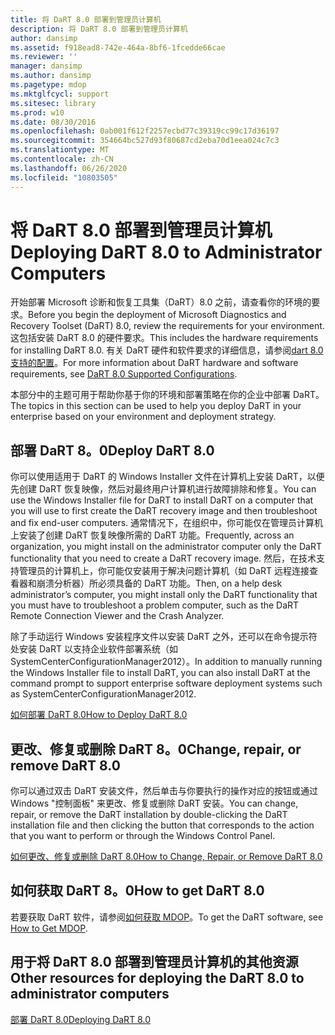 ```yaml
---
title: 将 DaRT 8.0 部署到管理员计算机
description: 将 DaRT 8.0 部署到管理员计算机
author: dansimp
ms.assetid: f918ead8-742e-464a-8bf6-1fcedde66cae
ms.reviewer: ''
manager: dansimp
ms.author: dansimp
ms.pagetype: mdop
ms.mktglfcycl: support
ms.sitesec: library
ms.prod: w10
ms.date: 08/30/2016
ms.openlocfilehash: 0ab001f612f2257ecbd77c39319cc99c17d36197
ms.sourcegitcommit: 354664bc527d93f80687cd2eba70d1eea024c7c3
ms.translationtype: MT
ms.contentlocale: zh-CN
ms.lasthandoff: 06/26/2020
ms.locfileid: "10803505"
---
```

# <span data-ttu-id="a69ab-103">将 DaRT 8.0 部署到管理员计算机</span><span class="sxs-lookup"><span data-stu-id="a69ab-103">Deploying DaRT 8.0 to Administrator Computers</span></span>


<span data-ttu-id="a69ab-104">开始部署 Microsoft 诊断和恢复工具集（DaRT）8.0 之前，请查看你的环境的要求。</span><span class="sxs-lookup"><span data-stu-id="a69ab-104">Before you begin the deployment of Microsoft Diagnostics and Recovery Toolset (DaRT) 8.0, review the requirements for your environment.</span></span> <span data-ttu-id="a69ab-105">这包括安装 DaRT 8.0 的硬件要求。</span><span class="sxs-lookup"><span data-stu-id="a69ab-105">This includes the hardware requirements for installing DaRT 8.0.</span></span> <span data-ttu-id="a69ab-106">有关 DaRT 硬件和软件要求的详细信息，请参阅[dart 8.0 支持的配置](dart-80-supported-configurations-dart-8.md)。</span><span class="sxs-lookup"><span data-stu-id="a69ab-106">For more information about DaRT hardware and software requirements, see [DaRT 8.0 Supported Configurations](dart-80-supported-configurations-dart-8.md).</span></span>

<span data-ttu-id="a69ab-107">本部分中的主题可用于帮助你基于你的环境和部署策略在你的企业中部署 DaRT。</span><span class="sxs-lookup"><span data-stu-id="a69ab-107">The topics in this section can be used to help you deploy DaRT in your enterprise based on your environment and deployment strategy.</span></span>

## <span data-ttu-id="a69ab-108">部署 DaRT 8。0</span><span class="sxs-lookup"><span data-stu-id="a69ab-108">Deploy DaRT 8.0</span></span>


<span data-ttu-id="a69ab-109">你可以使用适用于 DaRT 的 Windows Installer 文件在计算机上安装 DaRT，以便先创建 DaRT 恢复映像，然后对最终用户计算机进行故障排除和修复。</span><span class="sxs-lookup"><span data-stu-id="a69ab-109">You can use the Windows Installer file for DaRT to install DaRT on a computer that you will use to first create the DaRT recovery image and then troubleshoot and fix end-user computers.</span></span> <span data-ttu-id="a69ab-110">通常情况下，在组织中，你可能仅在管理员计算机上安装了创建 DaRT 恢复映像所需的 DaRT 功能。</span><span class="sxs-lookup"><span data-stu-id="a69ab-110">Frequently, across an organization, you might install on the administrator computer only the DaRT functionality that you need to create a DaRT recovery image.</span></span> <span data-ttu-id="a69ab-111">然后，在技术支持管理员的计算机上，你可能仅安装用于解决问题计算机（如 DaRT 远程连接查看器和崩溃分析器）所必须具备的 DaRT 功能。</span><span class="sxs-lookup"><span data-stu-id="a69ab-111">Then, on a help desk administrator’s computer, you might install only the DaRT functionality that you must have to troubleshoot a problem computer, such as the DaRT Remote Connection Viewer and the Crash Analyzer.</span></span>

<span data-ttu-id="a69ab-112">除了手动运行 Windows 安装程序文件以安装 DaRT 之外，还可以在命令提示符处安装 DaRT 以支持企业软件部署系统（如 SystemCenterConfigurationManager2012）。</span><span class="sxs-lookup"><span data-stu-id="a69ab-112">In addition to manually running the Windows Installer file to install DaRT, you can also install DaRT at the command prompt to support enterprise software deployment systems such as SystemCenterConfigurationManager2012.</span></span>

[<span data-ttu-id="a69ab-113">如何部署 DaRT 8.0</span><span class="sxs-lookup"><span data-stu-id="a69ab-113">How to Deploy DaRT 8.0</span></span>](how-to-deploy-dart-80-dart-8.md)

## <span data-ttu-id="a69ab-114">更改、修复或删除 DaRT 8。0</span><span class="sxs-lookup"><span data-stu-id="a69ab-114">Change, repair, or remove DaRT 8.0</span></span>


<span data-ttu-id="a69ab-115">你可以通过双击 DaRT 安装文件，然后单击与你要执行的操作对应的按钮或通过 Windows "控制面板" 来更改、修复或删除 DaRT 安装。</span><span class="sxs-lookup"><span data-stu-id="a69ab-115">You can change, repair, or remove the DaRT installation by double-clicking the DaRT installation file and then clicking the button that corresponds to the action that you want to perform or through the Windows Control Panel.</span></span>

[<span data-ttu-id="a69ab-116">如何更改、修复或删除 DaRT 8.0</span><span class="sxs-lookup"><span data-stu-id="a69ab-116">How to Change, Repair, or Remove DaRT 8.0</span></span>](how-to-change-repair-or-remove-dart-80-dart-8.md)

## <span data-ttu-id="a69ab-117">如何获取 DaRT 8。0</span><span class="sxs-lookup"><span data-stu-id="a69ab-117">How to get DaRT 8.0</span></span>


<span data-ttu-id="a69ab-118">若要获取 DaRT 软件，请参阅[如何获取 MDOP](https://go.microsoft.com/fwlink/?LinkId=322049)。</span><span class="sxs-lookup"><span data-stu-id="a69ab-118">To get the DaRT software, see [How to Get MDOP](https://go.microsoft.com/fwlink/?LinkId=322049).</span></span>

## <span data-ttu-id="a69ab-119">用于将 DaRT 8.0 部署到管理员计算机的其他资源</span><span class="sxs-lookup"><span data-stu-id="a69ab-119">Other resources for deploying the DaRT 8.0 to administrator computers</span></span>


[<span data-ttu-id="a69ab-120">部署 DaRT 8.0</span><span class="sxs-lookup"><span data-stu-id="a69ab-120">Deploying DaRT 8.0</span></span>](deploying-dart-80-dart-8.md)

 

 





